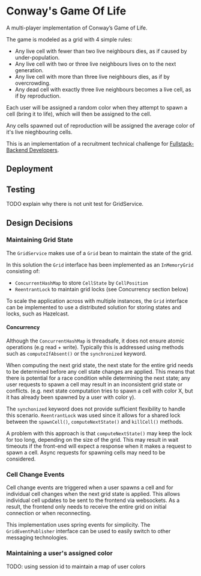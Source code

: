 # Conway's Game Of Life

A multi-player implementation of Conway’s Game of Life. 

The game is modeled as a grid with 4 simple rules:

- Any live cell with fewer than two live neighbours dies, as if caused by under-population.
- Any live cell with two or three live neighbours lives on to the next generation.
- Any live cell with more than three live neighbours dies, as if by overcrowding.
- Any dead cell with exactly three live neighbours becomes a live cell, as if by reproduction.

Each user will be assigned a random color when they attempt to spawn a cell (bring it to life), which will then be assigned to the cell. 

Any cells spawned out of reproduction will be assigned the average color of it's live nieghbouring cells.

This is an implementation of a recruitment technical challenge for [Fullstack-Backend Developers](https://hackmd.io/s/SyXikdg_g#Full-Stack--Backend-Developer--Eng-Manager).


## Deployment

## Testing

TODO explain why there is not unit test for GridService. 

## Design Decisions

### Maintaining Grid State
The `GridService` makes use of a `Grid` bean to maintain the state of the grid. 

In this solution the `Grid` interface has been implemented as an `InMemoryGrid` consisting of:
 - `ConcurrentHashMap` to store `CellState` by `CellPosition` 
 - `ReentrantLock` to maintain grid locks (see Concurrency section below)

To scale the application across with multiple instances, the `Grid` interface can be implemented to use a distributed solution for storing states and locks, such as Hazelcast.

#### Concurrency

Although the `ConcurrentHashMap` is threadsafe, it does not ensure atomic operations (e.g read + write). Typically this is addressed using methods such as `computeIfAbsent()` or the `synchronized` keyword.

When computing the next grid state, the next state for the entire grid needs to be determined before any cell state changes are applied. This means that there is potential for a race condition while determining the next state; any user requests to spawn a cell may result in an inconsistent grid state or conflicts. (e.g. next state computation tries to spawn a cell with color X, but it has already been spawned by a user with color y).

The `synchonized` keyword does not provide sufficient flexibility to handle this scenario. `ReentrantLock` was used since it allows for a shared lock between the `spawnCell()`, `computeNextState()` and `killCell()` methods.

A problem with this approach is that `computeNextState()` may keep the lock for too long, depending on the size of the grid. This may result in wait timeouts if the front-end will expect a response when it makes a request to spawn a cell. Async requests for spawning cells may need to be considered.

### Cell Change Events

Cell change events are triggered when a user spawns a cell and for individual cell changes when the next grid state is applied. This allows individual cell updates to be sent to the frontend via websockets. As a result, the frontend only needs to receive the entire grid on initial connection or when reconnecting.

This implementation uses spring events for simplicity. The `GridEventPublisher` interface can be used to easily switch to other messaging technologies.


### Maintaining a user's assigned color 

TODO: using session id to maintain a map of user colors